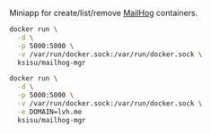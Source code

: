 Miniapp for create/list/remove [MailHog](https://github.com/mailhog/MailHog) containers.

```sh
docker run \
  -d \
  -p 5000:5000 \
  -v /var/run/docker.sock:/var/run/docker.sock \
  ksisu/mailhog-mgr
```

```sh
docker run \
  -d \
  -p 5000:5000 \
  -v /var/run/docker.sock:/var/run/docker.sock \
  -e DOMAIN=lvh.me
  ksisu/mailhog-mgr
```

